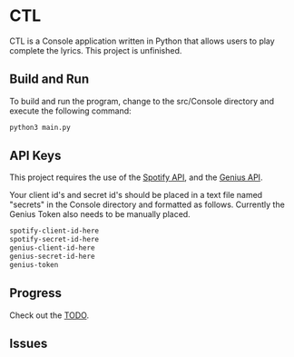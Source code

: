 <!--<img src="https://img.shields.io/badge/Django-092E20?style=for-the-badge&logo=django&logoColor=green" /><img src="https://img.shields.io/badge/Spotify-1ED760?&style=for-the-badge&logo=spotify&logoColor=white" />-->

# CTL

CTL is a Console application written in Python that allows users to play complete the lyrics. This project is unfinished.

## Build and Run

To build and run the program, change to the src/Console directory and execute the following command:



```bash
python3 main.py
```

## API Keys

This project requires the use of the [Spotify API](https://developer.spotify.com/documentation/web-api/tutorials/getting-started), and the [Genius API](https://docs.genius.com/).

Your client id's and secret id's should be placed in a text file named "secrets" in the Console directory and formatted as follows. Currently the Genius Token also needs to be manually placed.

```bash
spotify-client-id-here
spotify-secret-id-here
genius-client-id-here
genius-secret-id-here
genius-token
```

## Progress

Check out the [TODO](https://github.com/kz3640/CTL/blob/main/TODO.md).


## Issues
